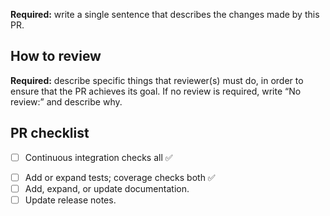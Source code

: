 <!--

Delete each of these instruction comments as you complete it.

Title: use a short, declarative statement similar to a commit message,
e.g. “Change [thing X] to [fix solve bug|enable feature Y]”

-->

**Required:** write a single sentence that describes the changes made by this PR.

<!-- Optional: write a longer description to help a reviewer understand the PR in ~3 minutes. -->

## How to review

**Required:** describe specific things that reviewer(s) must do, in order to ensure that the PR achieves its goal.
If no review is required, write “No review:” and describe why.

<!--
For example, one or more of:

- Read the diff and note that the CI checks all pass.
- Run a specific code snippet or command and check the output.
- Build the documentation and look at a certain page.
- Ensure that changes/additions are self-documenting, i.e. that another
  developer (someone like the reviewer) will be able to understand what the code
  does in the future.
-->

## PR checklist

<!-- This item is always required. -->
- [ ] Continuous integration checks all ✅
<!--
The following items are all *required* if the PR results in changes to user-
facing behaviour, e.g. new features or fixes to existing behaviour. They are
*optional* if the changes are solely to documentation, CI configuration, etc.

In ambiguous cases, strike them out and add a short explanation, e.g.

- ~Add or expand tests.~ No change in behaviour, simply refactoring.
-->
- [ ] Add or expand tests; coverage checks both ✅
- [ ] Add, expand, or update documentation.
- [ ] Update release notes.
  <!--
  To do this, add a single line at the TOP of the “Next release” section of
  RELEASE_NOTES.rst, where '999' is the GitHub pull request number:

  - :pull:`999`: Title or single-sentence description from above.

  Commit with a message like “Add #999 to release notes”
  -->
